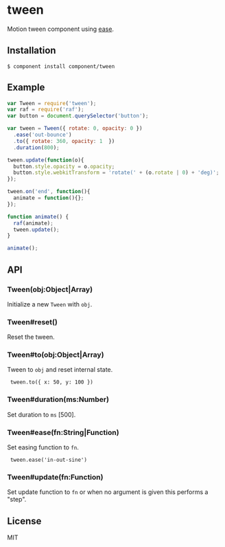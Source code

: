 
# tween

  Motion tween component using [ease](https://github.com/component/ease).

## Installation

    $ component install component/tween

## Example

```js
var Tween = require('tween');
var raf = require('raf');
var button = document.querySelector('button');

var tween = Tween({ rotate: 0, opacity: 0 })
  .ease('out-bounce')
  .to({ rotate: 360, opacity: 1  })
  .duration(800);

tween.update(function(o){
  button.style.opacity = o.opacity;
  button.style.webkitTransform = 'rotate(' + (o.rotate | 0) + 'deg)';
});

tween.on('end', function(){
  animate = function(){};
});

function animate() {
  raf(animate);
  tween.update();
}

animate();
```

## API

### Tween(obj:Object|Array)

  Initialize a new `Tween` with `obj`.

### Tween#reset()

  Reset the tween.

### Tween#to(obj:Object|Array)

  Tween to `obj` and reset internal state.
  
     tween.to({ x: 50, y: 100 })

### Tween#duration(ms:Number)

  Set duration to `ms` [500].

### Tween#ease(fn:String|Function)

  Set easing function to `fn`.
  
     tween.ease('in-out-sine')

### Tween#update(fn:Function)

  Set update function to `fn` or 
  when no argument is given this performs
  a "step".

## License

  MIT
